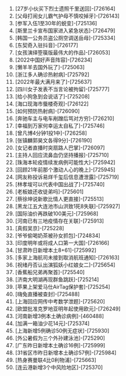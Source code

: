 
1. [27岁小伙买下烈士遗照千里送回]-[726164]
1. [父母打闹女儿霸气护母不慎咬掉牙]-[726143]
1. [参军入伍1至30年的蜕变]-[725136]
1. [斯里兰卡宣布国家进入紧急状态]-[726479]
1. [韩国一公务员盗公厕空调送岳母]-[725334]
1. [东契奇入驻抖音]-[726177]
1. [女孩演绎箜篌版最伟大的作品]-[726053]
1. [2022中国好声音阵容]-[726234]
1. [懒羊羊去国外玩了]-[725063]
1. [浙江多人确诊热射病]-[725792]
1. [2022年最大满月来了]-[725637]
1. [四川女子发表不当言论被拘留]-[725777]
1. [给小狗急到会说话了]-[725208]
1. [海口现海市蜃楼奇观]-[726122]
1. [如何预防热射病]-[726090]
1. [奔驰车主与电车剐蹭后骂对方穷]-[726210]
1. [幸福到万家何幸运太自私了]-[725746]
1. [曾凡博4分钟1投1中]-[726258]
1. [张镇麟郭昊文各得9分]-[726190]
1. [女记者直播时突扇路人巴掌]-[726097]
1. [主持人回应流鼻血仍坚持播报]-[725710]
1. [珠海本轮疫情续发病例可能性大]-[725942]
1. [回顾21年前那个激动人心的晚上]-[725945]
1. [网友称投诉易烊千玺后信息遭泄露]-[725719]
1. [林孝埈可以代表中国出战了]-[725740]
1. [老板娘还收徒弟吗]-[725601]
1. [蔡徐坤说新歌比情人更直接]-[725513]
1. [黑龙江五大连池市山洪致1死8失联]-[725927]
1. [国际油价再跌破100美元]-[725968]
1. [河南已有三地疫情存在关联]-[725913]
1. [真假吴京]-[725228]
1. [爷爷偷喝奶茶被孙女抓包]-[724834]
1. [印度明年或将成人口第一大国]-[726166]
1. [甘肃昨日新增本土8+61]-[725992]
1. [多家上海航司未接到取消航班通知]-[726163]
1. [祝绪丹否认出演狐妖小红娘女二]-[725654]
1. [香蕉船兄弟再聚首]-[725540]
1. [济南大明湖再现群鱼跳跃]-[725214]
1. [苹果上架爱马仕AirTag保护套]-[725254]
1. [嗨兔直播被查封]-[725488]
1. [上海回应网传中考数学泄题]-[725620]
1. [欧盟批准克罗地亚明年起使用欧元]-[726249]
1. [河南新增3例本土确诊病例]-[460488]
1. [加满一箱油少花14元]-[725374]
1. [上海新增5例确诊50例无症状]-[725930]
1. [外公暑假为三个外孙建泳池]-[725290]
1. [广东昨日新增本土确诊16例]-[725999]
1. [31省区市昨日新增本土确诊57例]-[725984]
1. [热身赛曼联4比0利物浦]-[725663]
1. [连云港新增3个中风险地区]-[725370]